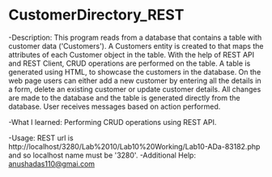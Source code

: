 # CustomerDirectory_REST
-Description: 
This program reads from a database that contains a table with customer data ('Customers'). A Customers entity is created to that maps the attributes of each Customer object in the table. With the help of REST API and REST Client, CRUD operations are performed on the table. A table is generated using HTML, to showcase the customers in the database. On the web page users can either add a new customer by entering all the details in a form, delete an existing customer or update customer details. All changes are made to the database and the table is generated directly from the database. User receives messages based on action performed.

-What I learned:
Performing CRUD operations using REST API.

-Usage:
REST url is http://localhost/3280/Lab%2010/Lab10%20Working/Lab10-ADa-83182.php and so localhost name must be '3280'.
-Additional Help:
anushadas110@gmai.com
